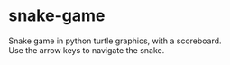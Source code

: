# snake-game
Snake game in python turtle graphics, with a scoreboard.\
Use the arrow keys to navigate the snake. 
